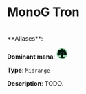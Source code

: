 <!-- This page is automatically generated by Myr: do not update it manually. Changes directly applied here will be lost. -->
# MonoG Tron
<br/>
**Aliases**: 

**Dominant mana**: <img src="../resources/images/mana/G.png" width="25"/>

**Type**: `Midrange`

**Description**: TODO.









